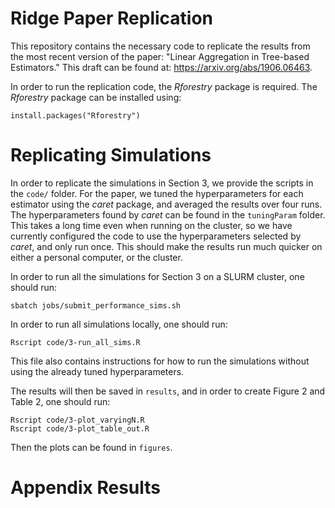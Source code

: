 # Ridge Paper Replication

This repository contains the necessary code to replicate the results from the most recent version of the paper: "Linear Aggregation in Tree-based Estimators." 
This draft can be found at: https://arxiv.org/abs/1906.06463.

In order to run the replication code, the *Rforestry* package is required.
The *Rforestry* package can be installed using:
```
install.packages("Rforestry")
```

# Replicating Simulations

In order to replicate the simulations in Section 3, we provide the scripts in the `code/` folder.
For the paper, we tuned the hyperparameters for each estimator using the *caret* package, and 
averaged the results over four runs.
The hyperparameters found by *caret* can be found in the `tuningParam` folder.
This takes a long time even when running on the cluster, so we have currently configured
the code to use the hyperparameters selected by *caret*, and only run once. 
This should make the results run much quicker on either a personal computer, or the cluster.

In order to run all the simulations for Section 3 on a SLURM cluster, one should run:
```
sbatch jobs/submit_performance_sims.sh
```
In order to run all simulations locally, one should run:
```
Rscript code/3-run_all_sims.R
```
This file also contains instructions for how to run the simulations without using 
the already tuned hyperparameters.

The results will then be saved in `results`, and in order to create Figure 2 and Table 2, 
one should run:
```
Rscript code/3-plot_varyingN.R 
Rscript code/3-plot_table_out.R
```
Then the plots can be found in `figures`.

# Appendix Results

